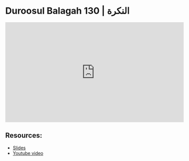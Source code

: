 # Duroosul Balagah 130 | النكرة
                
<iframe width="560" height="315" src="https://www.youtube-nocookie.com/embed/ykKKTUnpaTY?start=0" frameborder="0" allow="accelerometer; autoplay; encrypted-media; gyroscope; picture-in-picture" allowfullscreen="allowfullscreen">
</iframe><BR>

## Resources:
- [Slides](https://github.com/arshare/resources_balagha_pdfs)
- [Youtube video](https://www.youtube.com/watch?v=ykKKTUnpaTY&list=PLzn0qdi6JpdvvXVuJ7kIusNquSxeyKJvc)

